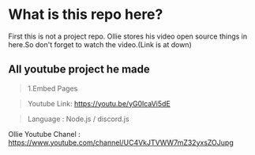 # What is this repo here?

First this is not a project repo. Ollie stores his video open source things in here.So don't forget to watch the video.(Link is at down)

## All youtube project he made

> 1.Embed Pages


>Youtube Link: https://youtu.be/yG0lcaVi5dE


>Language : Node.js / discord.js






Ollie Youtube Chanel : https://www.youtube.com/channel/UC4VkJTVWW7mZ32yxsZOJupg
